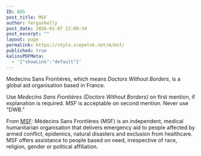 ```yaml
---
ID: 685
post_title: MSF
author: ferguskelly
post_date: 2016-01-07 22:09:34
post_excerpt: ""
layout: page
permalink: https://style.srepetsk.net/m/msf/
published: true
kalinsPDFMeta:
  - '{"showLink":"default"}'
---
```

<p class="p1">Medecins Sans Frontières, which means <em>Doctors Without Borders</em>, is a global aid organisation based in France.</p>
<p class="p1">Use <em>Medecins Sans Frontières (Doctors Without Borders)</em> on first mention, if explanation is required. <em>MSF</em> is acceptable on second mention. Never use "DWB."</p>
<p class="p1">From <a href="http://www.msf.org/" target="_blank">MSF</a>: Médecins Sans Frontières (MSF) is an independent, medical humanitarian organisation that delivers emergency aid to people affected by armed conflict, epidemics, natural disasters and exclusion from healthcare. MSF offers assistance to people based on need, irrespective of race, religion, gender or political affiliation.</p>